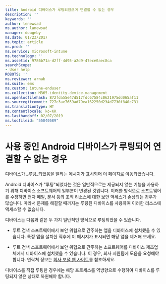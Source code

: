```yaml
---
title: Android 디바이스가 루팅되었으며 연결할 수 없는 경우
description: ''
keywords: ''
author: lenewsad
ms.author: lanewsad
manager: dougeby
ms.date: 01/23/2017
ms.topic: article
ms.prod: ''
ms.service: microsoft-intune
ms.technology: ''
ms.assetid: 9786b71a-d2ff-4d95-a2d9-47ece0aec8ca
searchScope:
- User help
ROBOTS: ''
ms.reviewer: arnab
ms.suite: ems
ms.custom: intune-enduser
ms.collection: M365-identity-device-management
ms.openlocfilehash: 872fda55e47d517fdc67584c0621975dd065af11
ms.sourcegitcommit: 727c3ae7659ad79ea162250d234d7730f840c731
ms.translationtype: HT
ms.contentlocale: ko-KR
ms.lasthandoff: 02/07/2019
ms.locfileid: "55840589"
---
```

# <a name="your-android-device-is-rooted-so-you-cant-connect"></a>사용 중인 Android 디바이스가 루팅되어 연결할 수 없는 경우

디바이스가 _루팅_되었음을 알리는 메시지가 표시되어 이 페이지로 이동되었습니다.

Android 디바이스가 "루팅"되었다는 것은 일반적으로는 제공되지 않는 기능을 사용하기 위해 디바이스 소프트웨어의 일부분이 변경된 것입니다. 이러한 방식으로 소프트웨어를 수정하면 전자 메일, 문서 등의 조직 리소스에 대한 보안 액세스가 손상되는 경우가 많습니다. 따라서 문제를 해결할 때까지는 루팅된 디바이스를 사용하여 이러한 리소스에 액세스할 수 없습니다.  

디바이스는 다음과 같은 두 가지 일반적인 방식으로 루팅되었을 수 있습니다.

- 루트 검색 소프트웨어에서 보안 위협으로 간주하는 앱을 디바이스에 설치했을 수 있습니다. 특정 앱을 설치한 직후에 이 메시지가 표시되면 해당 앱을 제거해 보세요.

- 루트 검색 소프트웨어에서 보안 위협으로 간주하는 소프트웨어를 디바이스 제조업체에서 디바이스에 설치했을 수 있습니다. 이 경우, 회사 지원팀에 도움을 요청해야 합니다. 연락처 정보는 [회사 포털 웹 사이트](https://go.microsoft.com/fwlink/?linkid=2010980)를 참조하세요.

디바이스를 직접 루팅한 경우에는 해당 프로세스를 역방향으로 수행하여 디바이스를 루팅되지 않은 상태로 복원해야 합니다.
